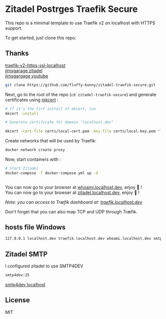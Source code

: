 # Zitadel Postrges Traefik Secure

This repo is a minimal template to use Traefik v2 on localhost with HTTPS support.

To get started, just clone this repo:

## Thanks 
[traefik-v2-https-ssl-localhost](https://github.com/Heziode/traefik-v2-https-ssl-localhost)  
[jimsgarage zitadel](https://github.com/JamesTurland/JimsGarage/tree/main/Zitadel)  
[jimsgargage youtube](https://www.youtube.com/watch?v=1T1uxKW06Vs)  

```bash
git clone https://github.com/fluffy-bunny/zitadel-traefik-secure.git
```

Next, go to the root of the repo (`cd zitadel-traefik-secure`) and generate certificates using [mkcert](https://github.com/FiloSottile/mkcert) :

```bash
# If it's the firt install of mkcert, run
mkcert -install

# Generate certificate for domain "localhost.dev"

mkcert -cert-file certs/local-cert.pem -key-file certs/local-key.pem "localhost.dev" "*.localhost.dev"  


```

Create networks that will be used by Traefik:

```bash
docker network create proxy
```

Now, start containers with :  

```bash
# Start Zitadel
docker-compose -f docker-compose.yml up -d
 
```

You can now go to your browser at [whoami.localhost.dev](https://whoami.localhost.dev), enjoy :rocket: !  
You can now go to your browser at [zitadel.localhost.dev](https://zitadel.localhost.dev), enjoy :rocket: !  

*Note: you can access to Træfik dashboard at: [traefik.localhost.dev](https://traefik.localhost.dev)*

Don't forget that you can also map TCP and UDP through Træfik.

## hosts file Windows

```txt
127.0.0.1 localhost.dev traefik.localhost.dev whoami.localhost.dev smtp.localhost.dev zitadel.localhost.dev
```

## Zitadel SMTP

I configured zitadel to use SMTP4DEV  

```bash
smtp4dev:25
```
 

[smtp4dev localhost](https://smtp.localhost.dev/)  

## License

MIT
